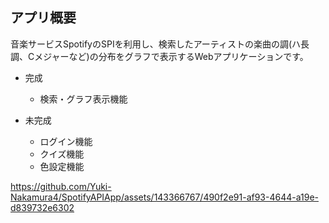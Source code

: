 ## アプリ概要

音楽サービスSpotifyのSPIを利用し、検索したアーティストの楽曲の調(ハ長調、Cメジャーなど)の分布をグラフで表示するWebアプリケーションです。

- 完成
  - 検索・グラフ表示機能

- 未完成
  - ログイン機能
  - クイズ機能
  - 色設定機能



https://github.com/Yuki-Nakamura4/SpotifyAPIApp/assets/143366767/490f2e91-af93-4644-a19e-d839732e6302

